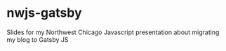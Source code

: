 # nwjs-gatsby


Slides for my Northwest Chicago Javascript presentation about migrating my blog to Gatsby JS
